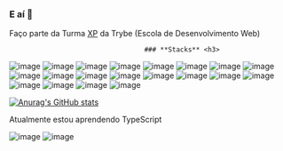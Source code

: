 ### E aí 👋

Faço parte da Turma [XP](https://www.xpinc.com/) da Trybe (Escola de Desenvolvimento Web)

                                      ### **Stacks** <h3>

![image](https://user-images.githubusercontent.com/92962445/177813912-3e9f6830-dccf-4758-9347-491c8f3e0613.png)
![image](https://user-images.githubusercontent.com/92962445/177813927-f66ca618-ebb6-46fa-a842-81321ca80321.png)
![image](https://user-images.githubusercontent.com/92962445/177814301-2ba9c175-8f64-42be-ac26-9d46e1a165b7.png)
![image](https://user-images.githubusercontent.com/92962445/177820382-c04360f6-d736-4d96-b9df-361c6b18f9e4.png)
![image](https://user-images.githubusercontent.com/92962445/177814210-5346e0aa-387b-4133-81d6-3db155f60bd7.png)
![image](https://user-images.githubusercontent.com/92962445/177814164-e7b635f0-43cb-43c6-bf2e-8e1955bb0e3d.png)
![image](https://user-images.githubusercontent.com/92962445/177816426-6ff03a35-5943-49fd-992b-ae24adc8216e.png)
![image](https://user-images.githubusercontent.com/92962445/177813248-8b2c2516-eb10-45d2-a931-301417dcba1b.png)
![image](https://user-images.githubusercontent.com/92962445/177813709-6c23788d-bfcb-4022-bbf9-8e162cc7c009.png)
![image](https://user-images.githubusercontent.com/92962445/177814860-5ad2e009-a7a4-4359-b503-2092217d6685.png)
![image](https://user-images.githubusercontent.com/92962445/177814607-34f43747-0ea9-46ba-b5d7-c02dbe71ac00.png)
![image](https://user-images.githubusercontent.com/92962445/177813612-9aab2af5-9dc4-49e0-a55d-f8fa6b1fb75a.png)
![image](https://user-images.githubusercontent.com/92962445/177813668-bf2ea642-3004-474e-aae3-c5dac4d26650.png)
![image](https://user-images.githubusercontent.com/92962445/177813849-b804b104-39d0-4926-8ce0-ee09ac3a07ae.png)
![image](https://user-images.githubusercontent.com/92962445/177813809-deffd537-4e1c-448b-b483-a201a701fefc.png)
![image](https://user-images.githubusercontent.com/92962445/177813873-80dd1588-2f72-4fbd-8f85-6dcf494c5d1b.png)
![image](https://user-images.githubusercontent.com/92962445/177814234-d783b94c-ccc0-40c0-bda1-367c50f1873b.png)
![image](https://user-images.githubusercontent.com/92962445/177814324-4be443e1-5534-4f9d-b783-d952e7ca3d3d.png)
![image](https://user-images.githubusercontent.com/92962445/177814103-5b91d1b1-2050-49c7-b718-df7ae4cbbc26.png)
![image](https://user-images.githubusercontent.com/92962445/177814561-8fb9e73b-d9ef-4119-aefd-df046c0d2de0.png)

[![Anurag's GitHub stats](https://github-readme-stats.vercel.app/api?username=6u7o)](https://github.com/anuraghazra/github-readme-stats)

Atualmente estou aprendendo TypeScript

![image](https://user-images.githubusercontent.com/92962445/177814656-3399e3f0-eea8-44e2-97d2-0fb29bea087e.png)
![image](https://user-images.githubusercontent.com/92962445/177813481-314b6fd0-b3c4-4ed7-9989-57fd4974c650.png)


<!--
**6u7o/6u7o** is a ✨ _special_ ✨ repository because its `README.md` (this file) appears on your GitHub profile.

Here are some ideas to get you started:

- 🔭 I’m currently working on ...
- 🌱 I’m currently learning ...
- 👯 I’m looking to collaborate on ...
- 🤔 I’m looking for help with ...
- 💬 Ask me about ...
- 📫 How to reach me: ...
- 😄 Pronouns: ...
- ⚡ Fun fact: ...
-->
